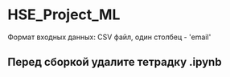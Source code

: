 # HSE_Project_ML
Формат входных данных:
CSV файл, один столбец - 'email'

## Перед сборкой удалите тетрадку .ipynb

